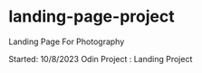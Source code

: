 # landing-page-project
Landing Page For Photography

Started: 10/8/2023
Odin Project : Landing Project
